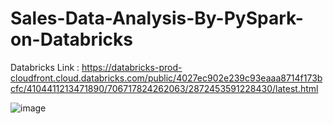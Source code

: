 # Sales-Data-Analysis-By-PySpark-on-Databricks



Databricks Link : https://databricks-prod-cloudfront.cloud.databricks.com/public/4027ec902e239c93eaaa8714f173bcfc/4104411213471890/706717824262063/2872453591228430/latest.html


![image](https://github.com/user-attachments/assets/9c0cc702-3d1e-4fbf-9118-ac018aa4e7bc)
